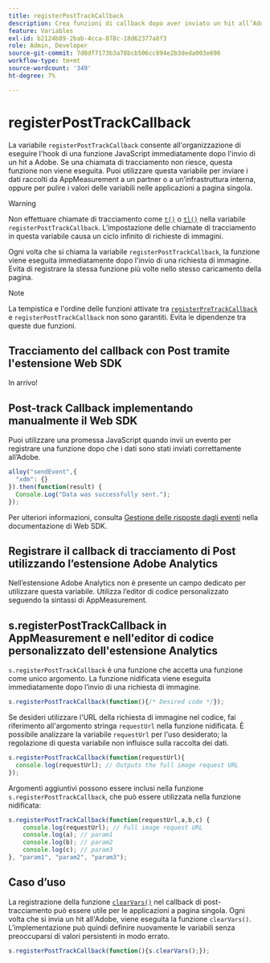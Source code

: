 ```yaml
---
title: registerPostTrackCallback
description: Crea funzioni di callback dopo aver inviato un hit all’Adobe.
feature: Variables
exl-id: b2124b89-2bab-4cca-878c-18d62377a8f3
role: Admin, Developer
source-git-commit: 7d8df7173b3a78bcb506cc894e2b3deda003e696
workflow-type: tm+mt
source-wordcount: '349'
ht-degree: 7%

---
```


# registerPostTrackCallback

La variabile `registerPostTrackCallback` consente all&#39;organizzazione di eseguire l&#39;hook di una funzione JavaScript immediatamente dopo l&#39;invio di un hit a Adobe. Se una chiamata di tracciamento non riesce, questa funzione non viene eseguita. Puoi utilizzare questa variabile per inviare i dati raccolti da AppMeasurement a un partner o a un’infrastruttura interna, oppure per pulire i valori delle variabili nelle applicazioni a pagina singola.

>[!WARNING]
>
>Non effettuare chiamate di tracciamento come [`t()`](t-method.md) o [`tl()`](tl-method.md) nella variabile `registerPostTrackCallback`. L’impostazione delle chiamate di tracciamento in questa variabile causa un ciclo infinito di richieste di immagini.

Ogni volta che si chiama la variabile `registerPostTrackCallback`, la funzione viene eseguita immediatamente dopo l&#39;invio di una richiesta di immagine. Evita di registrare la stessa funzione più volte nello stesso caricamento della pagina.

>[!NOTE]
>
>La tempistica e l&#39;ordine delle funzioni attivate tra [`registerPreTrackCallback`](registerpretrackcallback.md) e `registerPostTrackCallback` non sono garantiti. Evita le dipendenze tra queste due funzioni.

## Tracciamento del callback con Post tramite l&#39;estensione Web SDK

In arrivo!

## Post-track Callback implementando manualmente il Web SDK

Puoi utilizzare una promessa JavaScript quando invii un evento per registrare una funzione dopo che i dati sono stati inviati correttamente all’Adobe.

```js
alloy("sendEvent",{
  "xdm": {}
}).then(function(result) {
  Console.Log("Data was successfully sent.");
});
```

Per ulteriori informazioni, consulta [Gestione delle risposte dagli eventi](https://experienceleague.adobe.com/docs/experience-platform/edge/fundamentals/tracking-events.html#handling-responses-from-events) nella documentazione di Web SDK.

## Registrare il callback di tracciamento di Post utilizzando l’estensione Adobe Analytics

Nell’estensione Adobe Analytics non è presente un campo dedicato per utilizzare questa variabile. Utilizza l’editor di codice personalizzato seguendo la sintassi di AppMeasurement.

## s.registerPostTrackCallback in AppMeasurement e nell&#39;editor di codice personalizzato dell&#39;estensione Analytics

`s.registerPostTrackCallback` è una funzione che accetta una funzione come unico argomento. La funzione nidificata viene eseguita immediatamente dopo l’invio di una richiesta di immagine.

```js
s.registerPostTrackCallback(function(){/* Desired code */});
```

Se desideri utilizzare l&#39;URL della richiesta di immagine nel codice, fai riferimento all&#39;argomento stringa `requestUrl` nella funzione nidificata. È possibile analizzare la variabile `requestUrl` per l&#39;uso desiderato; la regolazione di questa variabile non influisce sulla raccolta dei dati.

```js
s.registerPostTrackCallback(function(requestUrl){
  console.log(requestUrl); // Outputs the full image request URL
});
```

Argomenti aggiuntivi possono essere inclusi nella funzione `s.registerPostTrackCallback`, che può essere utilizzata nella funzione nidificata:

```js
s.registerPostTrackCallback(function(requestUrl,a,b,c) {
    console.log(requestUrl); // Full image request URL
    console.log(a); // param1
    console.log(b); // param2
    console.log(c); // param3
}, "param1", "param2", "param3");
```

## Caso d’uso

La registrazione della funzione [`clearVars()`](clearvars.md) nel callback di post-tracciamento può essere utile per le applicazioni a pagina singola. Ogni volta che si invia un hit all&#39;Adobe, viene eseguita la funzione `clearVars()`. L’implementazione può quindi definire nuovamente le variabili senza preoccuparsi di valori persistenti in modo errato.

```js
s.registerPostTrackCallback(function(){s.clearVars();});
```
